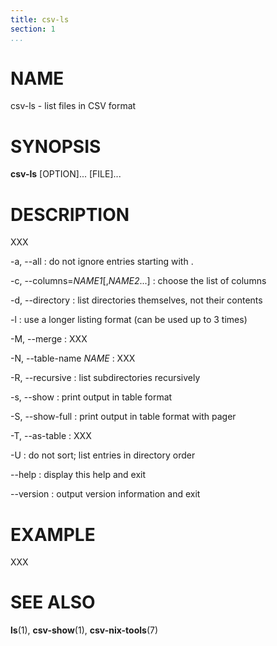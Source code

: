 ```yaml
---
title: csv-ls
section: 1
...
```


# NAME #

csv-ls - list files in CSV format

# SYNOPSIS #

**csv-ls** [OPTION]... [FILE]...

# DESCRIPTION #

XXX

-a, --all
:   do not ignore entries starting with .

-c, --columns=*NAME1*[,*NAME2*...]
:   choose the list of columns

-d, --directory
:   list directories themselves, not their contents

-l
:   use a longer listing format (can be used up to 3 times)

-M, --merge
:   XXX

-N, --table-name *NAME*
:   XXX

-R, --recursive
:   list subdirectories recursively

-s, --show
:   print output in table format

-S, --show-full
:   print output in table format with pager

-T, --as-table
:   XXX

-U
:   do not sort; list entries in directory order

--help
:   display this help and exit

--version
:   output version information and exit

# EXAMPLE #

XXX

# SEE ALSO #

**ls**(1), **csv-show**(1), **csv-nix-tools**(7)
